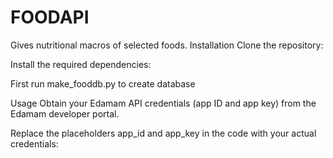 # FOODAPI
Gives nutritional macros of selected foods.
Installation
Clone the repository:


Install the required dependencies:

First run make_fooddb.py
to create database

Usage
Obtain your Edamam API credentials (app ID and app key) from the Edamam developer portal.

Replace the placeholders app_id and app_key in the code with your actual credentials:
